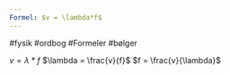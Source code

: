 ```yaml
---
Formel: $v = \lambda*f$
---
```

#fysik #ordbog #Formeler #bølger 

$v = \lambda*f$
$\lambda = \frac{v}{f}$
$f = \frac{v}{\lambda}$
